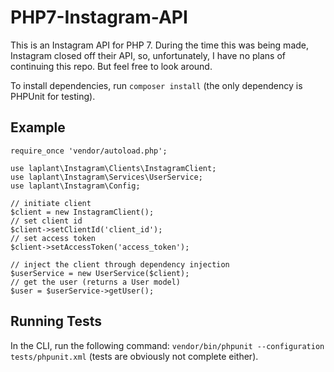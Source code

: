 # PHP7-Instagram-API

This is an Instagram API for PHP 7. During the time this was being made, Instagram closed off their API, so, unfortunately, I have no plans of continuing this repo. But feel free to look around.

To install dependencies, run `composer install` (the only dependency is PHPUnit for testing).
## Example

```
require_once 'vendor/autoload.php';

use laplant\Instagram\Clients\InstagramClient;
use laplant\Instagram\Services\UserService;
use laplant\Instagram\Config;

// initiate client
$client = new InstagramClient();
// set client id
$client->setClientId('client_id');
// set access token
$client->setAccessToken('access_token');

// inject the client through dependency injection
$userService = new UserService($client);
// get the user (returns a User model)
$user = $userService->getUser();

```

## Running Tests

In the CLI, run the following command: `vendor/bin/phpunit --configuration tests/phpunit.xml` (tests are obviously not complete either).